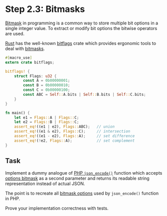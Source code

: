 Step 2.3: Bitmasks
==================

[Bitmask][bitmasks] in programming is a common way to store multiple bit options in a single integer value. To extract or modify bit options the bitwise operators are used.

[Rust] has the well-known [bitflags] crate which provides ergonomic tools to deal with [bitmasks].

```rust
#[macro_use]
extern crate bitflags;

bitflags! {
    struct Flags: u32 {
        const A = 0b00000001;
        const B = 0b00000010;
        const C = 0b00000100;
        const ABC = Self::A.bits | Self::B.bits | Self::C.bits;
    }
}

fn main() {
    let e1 = Flags::A | Flags::C;
    let e2 = Flags::B | Flags::C;
    assert_eq!((e1 | e2), Flags::ABC);   // union
    assert_eq!((e1 & e2), Flags::C);     // intersection
    assert_eq!((e1 - e2), Flags::A);     // set difference
    assert_eq!(!e2, Flags::A);           // set complement
}
```




## Task

Implement a dummy analogue of [PHP `json_encode()`][1] function which accepts [options bitmask][2] as a second parameter and returns its readable string representation instead of actual JSON.

The point is to recreate all [bitmask options][2] used by `json_encode()` function in PHP.

Prove your implementation correctness with tests.





[bitflags]: https://crates.io/crates/bitflags
[bitmasks]: https://en.wikipedia.org/wiki/Mask_(computing)
[Rust]: https://www.rust-lang.org

[1]: http://php.net/manual/en/function.json-encode.php
[2]: http://php.net/manual/en/function.json-encode.php#refsect1-function.json-encode-parameters
